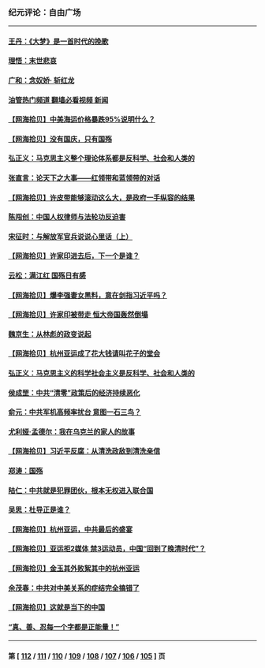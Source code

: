 ### 纪元评论：自由广场
---
#### [王丹：《大梦》是一首时代的挽歌](../../pages/nsc993/n14090218.md?10090330) 
#### [理悟：末世悲哀](../../pages/nsc993/n14090239.md?10090330) 
#### [广和：念奴娇· 斩红龙](../../pages/nsc993/n14090227.md?10090330) 
#### [油管热门频道 翻墙必看视频 新闻](ok?10090330)
#### [【网海拾贝】中美海运价格暴跌95%说明什么？](../../pages/nsc993/n14090212.md?10090330) 
#### [【网海拾贝】没有国庆，只有国殇](../../pages/nsc993/n14087799.md?10090330) 
#### [弘正义：马克思主义整个理论体系都是反科学、社会和人类的](../../pages/nsc993/n14087194.md?10090330) 
#### [张直言：论天下之大事——红领带和蓝领带的对话](../../pages/nsc993/n14087488.md?10090330) 
#### [【网海拾贝】许皮带能够滚动这么大，是政府一手纵容的结果](../../pages/nsc993/n14087186.md?10090330) 
#### [陈闯创：中国人权律师与法轮功反迫害](../../pages/nsc993/n14086954.md?10090330) 
#### [宋征时：与解放军官兵说说心里话（上）](../../pages/nsc993/n14086910.md?10090330) 
#### [【网海拾贝】许家印进去后，下一个是谁？](../../pages/nsc993/n14085853.md?10090330) 
#### [云松：满江红 国殇日有感](../../pages/nsc993/n14085842.md?10090330) 
#### [【网海拾贝】爆李强妻女黑料，意在剑指习近平吗？](../../pages/nsc993/n14085361.md?10090330) 
#### [【网海拾贝】许家印被带走 恒大帝国轰然倒塌](../../pages/nsc993/n14084263.md?10090330) 
#### [魏京生：从林彪的政变说起](../../pages/nsc993/n14084255.md?10090330) 
#### [【网海拾贝】杭州亚运成了花大钱请叫花子的堂会](../../pages/nsc993/n14083160.md?10090330) 
#### [弘正义：马克思主义的科学社会主义是反科学、社会和人类的](../../pages/nsc993/n14083124.md?10090330) 
#### [侯成罡：中共“清零”政策后的经济持续恶化](../../pages/nsc993/n14083084.md?10090330) 
#### [俞元：中共军机高频率扰台 意图一石三鸟？](../../pages/nsc993/n14082855.md?10090330) 
#### [尤利娅‧孟德尔：我在乌克兰的家人的故事](../../pages/nsc993/n14081436.md?10090330) 
#### [【网海拾贝】习近平反腐：从清洗政敌到清洗亲信](../../pages/nsc993/n14082325.md?10090330) 
#### [郑涛：国殇](../../pages/nsc993/n14082279.md?10090330) 
#### [陆仁：中共就是犯罪团伙，根本无权进入联合国](../../pages/nsc993/n14082227.md?10090330) 
#### [吴思：杜导正是谁？](../../pages/nsc993/n14082201.md?10090330) 
#### [【网海拾贝】杭州亚运，中共最后的盛宴](../../pages/nsc993/n14081352.md?10090330) 
#### [【网海拾贝】亚运拒2媒体 禁3运动员，中国“回到了晚清时代”？](../../pages/nsc993/n14080503.md?10090330) 
#### [【网海拾贝】金玉其外败絮其中的杭州亚运](../../pages/nsc993/n14080086.md?10090330) 
#### [余茂春：中共对中美关系的症结完全搞错了](../../pages/nsc993/n14080061.md?10090330) 
#### [【网海拾贝】这就是当下的中国](../../pages/nsc993/n14079698.md?10090330) 
#### [“真、善、忍每一个字都是正能量！”](../../pages/nsc993/n14079694.md?10090330) 

---
#### 第 [ [112](./112.md?10090330) / [111](./111.md?10090330) / [110](./110.md?10090330) / [109](./109.md?10090330) / [108](./108.md?10090330) / [107](./107.md?10090330) / [106](./106.md?10090330) / [105](./105.md?10090330) ] 页
